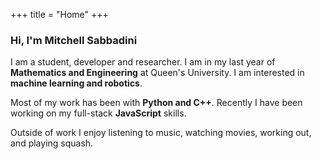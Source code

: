 +++
title = "Home"
+++

### Hi, I'm Mitchell Sabbadini

I am a student, developer and researcher. I am in my last year of **Mathematics and Engineering** at Queen's University. I am interested in **machine learning and robotics**.

Most of my work has been with **Python and C++**. Recently I have been working on my full-stack **JavaScript** skills.

Outside of work I enjoy listening to music, watching movies, working out, and playing squash.